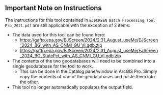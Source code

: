 ## Important Note on Instructions
The instructions for this tool contained in `EJSCREEN Batch Processing Tool Pro_2021.pdf` are still applicable with the exception of 2 items:
* The data used for this tool can be found here:
  * https://gaftp.epa.gov/EJScreen/2024/2.31_August_useMe/EJScreen_2024_BG_with_AS_CNMI_GU_VI.gdb.zip
  * https://gaftp.epa.gov/EJScreen/2024/2.31_August_useMe/EJScreen_2024_BG_StatePct_with_AS_CNMI_GU_VI.gdb.zip
* The contents of the two geodatabases will need to be combined into a single geodatabase for the tool to work.
  *   This can be done in the Catalog pane/window in ArcGIS Pro. Simply copy the contents of one of the geodatabases and paste them into the other. 
* This tool no longer automatically populates the output field. 
